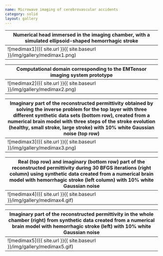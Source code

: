 ```yaml
---
name: Microwave imaging of cerebrovascular accidents
category: solid
layout: gallery
---
```


|Numerical head immersed in the imaging chamber, with a simulated ellipsoid-shaped hemorrhagic stroke|
|--|
|![medimax1]({{ site.url }}{{ site.baseurl }}/img/gallery/medimax1.png)|

|Computational domain corresponding to the EMTensor imaging system prototype|
|--|
|![medimax2]({{ site.url }}{{ site.baseurl }}/img/gallery/medimax2.png)|

|Imaginary part of the reconstructed permittivity obtained by solving the inverse problem for the top layer with three different synthetic data sets (bottom row), created from a numerical brain model with three steps of the stroke evolution (healthy, small stroke, large stroke) with 10% white Gaussian noise (top row)|
|--|
|![medimax3]({{ site.url }}{{ site.baseurl }}/img/gallery/medimax3.png)|

|Real (top row) and imaginary (bottom row) part of the reconstructed permittivity during 30 BFGS iterations (right column) using synthetic data created from a numerical brain model with hemorrhagic stroke (left column) with 10% white Gaussian noise|
|--|
|![medimax4]({{ site.url }}{{ site.baseurl }}/img/gallery/medimax4.gif)|

|Imaginary part of the reconstructed permittivity in the whole chamber (right) from synthetic data created from a numerical brain model with hemorrhagic stroke (left) with 10% white Gaussian noise|
|--|
|![medimax5]({{ site.url }}{{ site.baseurl }}/img/gallery/medimax5.gif)|
